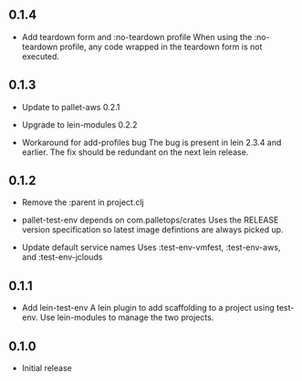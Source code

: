 ## 0.1.4

- Add teardown form and :no-teardown profile
  When using the :no-teardown profile, any code wrapped in the teardown form
  is not executed.

## 0.1.3

- Update to pallet-aws 0.2.1

- Upgrade to lein-modules 0.2.2

- Workaround for add-profiles bug
  The bug is present in lein 2.3.4 and earlier.  The fix should be redundant
  on the next lein release.

## 0.1.2

- Remove the :parent in project.clj

- pallet-test-env depends on com.palletops/crates
  Uses the RELEASE version specification so latest image defintions are
  always picked up.

- Update default service names
  Uses :test-env-vmfest, :test-env-aws, and :test-env-jclouds

## 0.1.1

- Add lein-test-env
  A lein plugin to add scaffolding to a project using test-env.
  Use lein-modules to manage the two projects.

## 0.1.0

- Initial release
